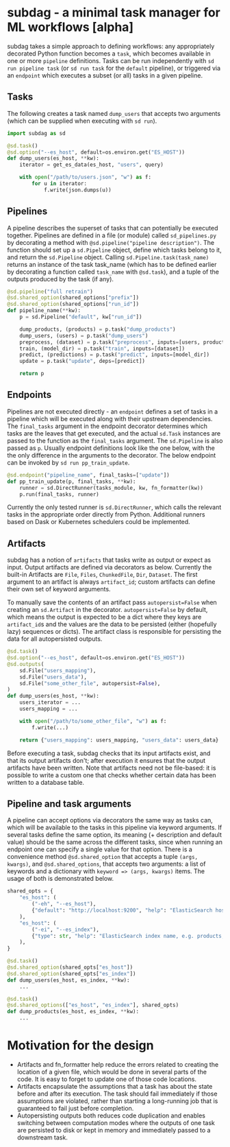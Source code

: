 # subdag - a minimal task manager for ML workflows [alpha]

subdag takes a simple approach to defining workflows: any appropriately decorated Python function becomes a `task`, which becomes available in one or more `pipeline` definitions.
Tasks can be run independently with `sd run pipeline task` (or `sd run task` for the `default` pipeline), or triggered via an `endpoint` which executes a subset (or all) tasks in a given pipeline.

## Tasks

The following creates a task named `dump_users` that accepts two arguments (which can be supplied when executing with `sd run`).

```python
import subdag as sd

@sd.task()
@sd.option("--es_host", default=os.environ.get("ES_HOST"))
def dump_users(es_host, **kw):
    iterator = get_es_data(es_host, "users", query)

    with open("/path/to/users.json", "w") as f:
        for u in iterator:
            f.write(json.dumps(u))
```

## Pipelines

A pipeline describes the superset of tasks that can potentially be executed together.
Pipelines are defined in a file (or module) called `sd_pipelines.py` by decorating a method with ` @sd.pipeline("pipeline description") `.
The function should set up a `sd.Pipeline` object, define which tasks belong to it, and return the `sd.Pipeline` object.
Calling ` sd.Pipeline.task(task_name) ` returns an instance of the task task_name (which has to be defined earlier by decorating a function called `task_name` with ` @sd.task `), and a tuple of the outputs produced by the task (if any).

```python
@sd.pipeline("full retrain")
@sd.shared_option(shared_options["prefix"])
@sd.shared_option(shared_options["run_id"])
def pipeline_name(**kw):
    p = sd.Pipeline("default", kw["run_id"])

    dump_products, (products) = p.task("dump_products")
    dump_users, (users) = p.task("dump_users")
    preprocess, (dataset) = p.task("preprocess", inputs=[users, products])
    train, (model_dir) = p.task("train", inputs=[dataset])
    predict, (predictions) = p.task("predict", inputs=[model_dir])
    update = p.task("update", deps=[predict])

    return p
```

## Endpoints

Pipelines are not executed directly - an `endpoint` defines a set of tasks in a pipeline which will be executed along with their upstream dependencies.
The `final_tasks` argument in the endpoint decorator determines which tasks are the leaves that get executed, and the actual `sd.Task` instances are passed to the function as the `final_tasks` argument.
The `sd.Pipeline` is also passed as `p`.
Usually endpoint definitions look like the one below, with the the only difference in the arguments to the decorator.
The below endpoint can be invoked by `sd run pp_train_update`.

```python
@sd.endpoint("pipeline_name", final_tasks=["update"])
def pp_train_update(p, final_tasks, **kw):
    runner = sd.DirectRunner(tasks_module, kw, fn_formatter(kw))
    p.run(final_tasks, runner)
```

Currently the only tested runner is `sd.DirectRunner`, which calls the relevant tasks in the appropriate order directly from Python.
Additional runners based on Dask or Kubernetes schedulers could be implemented.

## Artifacts

subdag has a notion of `artifacts` that tasks write as output or expect as input.
Output artifacts are defined via decorators as below.
Currently the built-in Artifacts are `File`, `Files`, `ChunkedFile`, `Dir`, `Dataset`.
The first argument to an artifact is always `artifact_id`; custom artifacts can define their own set of keyword arguments.

To manually save the contents of an artifact pass `autopersist=False` when creating an `sd.Artifact` in the decorator.
`autopersist=False` by default, which means the output is expected to be a dict where they keys are `artifact_id`s and the values are the data to be persisted (either (hopefully lazy) sequences or dicts).
The artifact class is responsible for persisting the data for all autopersisted outputs.

```python
@sd.task()
@sd.option("--es_host", default=os.environ.get("ES_HOST"))
@sd.outputs(
    sd.File("users_mapping"),
    sd.File("users_data"),
    sd.File("some_other_file", autopersist=False),
)
def dump_users(es_host, **kw):
    users_iterator = ...
    users_mapping = ...

    with open("/path/to/some_other_file", "w") as f:
        f.write(...)

    return {"users_mapping": users_mapping, "users_data": users_data}
```

Before executing a task, subdag checks that its input artifacts exist, and that its output artifacts don't; after execution it ensures that the output artifacts have been written.
Note that artifacts need not be file-based: it is possible to write a custom one that checks whether certain data has been written to a database table.

## Pipeline and task arguments

A pipeline can accept options via decorators the same way as tasks can, which will be available to the tasks in this pipeline via keyword arguments.
If several tasks define the same option, its meaning (+ description and default value) should be the same across the different tasks, since when running an endpoint one can specify a single value for that option.
There is a convenience method ` @sd.shared_option ` that accepts a tuple `(args, kwargs)`, and ` @sd.shared_options `, that accepts two arguments: a list of keywords and a dictionary with `keyword => (args, kwargs)` items. The usage of both is demonstrated below.

```python
shared_opts = {
    "es_host": (
        ("-eh", "--es_host"),
        {"default": "http://localhost:9200", "help": "ElasticSearch host"}
    ),
    "es_host": (
        ("-ei", "--es_index"),
        {"type": str, "help": "ElasticSearch index name, e.g. products, users"}
    ),
}

@sd.task()
@sd.shared_option(shared_opts["es_host"])
@sd.shared_option(shared_opts["es_index"])
def dump_users(es_host, es_index, **kw):
    ...

@sd.task()
@sd.shared_options(["es_host", "es_index"], shared_opts)
def dump_products(es_host, es_index, **kw):
    ...
```

# Motivation for the design

* Artifacts and fn_formatter help reduce the errors related to creating the location of a given file, which would be done in several parts of the code. It is easy to forget to update one of those code locations.
* Artifacts encapsulate the assumptions that a task has about the state before and after its execution. The task should fail immediately if those assumptions are violated, rather than starting a long-running job that is guaranteed to fail just before completion.
* Autopersisting outputs both reduces code duplication and enables switching between computation modes where the outputs of one task are persisted to disk or kept in memory and immediately passed to a downstream task.
